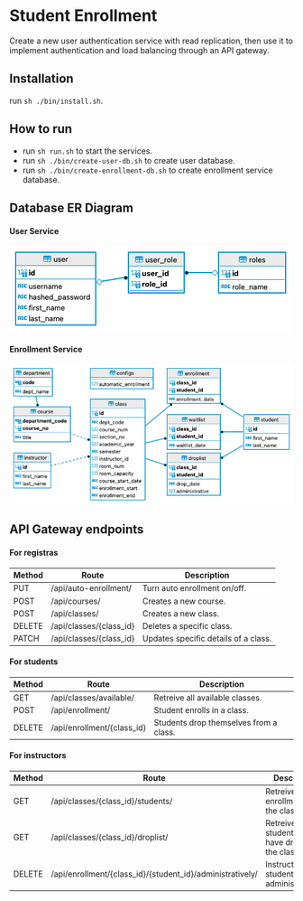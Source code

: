 # Student Enrollment
Create a new user authentication service with read replication, then use it to implement authentication and load balancing through an API gateway.

## Installation
run `sh ./bin/install.sh`.

## How to run
- run `sh run.sh` to start the services.
- run `sh ./bin/create-user-db.sh` to create user database.
- run `sh ./bin/create-enrollment-db.sh` to create enrollment service database.

## Database ER Diagram
#### User Service
<img src="https://github.com/NLTN/Assets/blob/main/StudentEnrollment/UserERDiagram.png?raw=true">

#### Enrollment Service
<img src="https://github.com/NLTN/Assets/blob/main/StudentEnrollment/EnrollmentERDiagram.png?raw=true">

## API Gateway endpoints

#### For registras
| Method | Route                    | Description                               |
|--------|--------------------------|-------------------------------------------|
|PUT     | /api/auto-enrollment/    | Turn auto enrollment on/off.              |
|POST    | /api/courses/            | Creates a new course.                     |
|POST    | /api/classes/            | Creates a new class.                      |
|DELETE  | /api/classes/{class_id}  | Deletes a specific class.                 |
|PATCH   | /api/classes/{class_id}  | Updates specific details of a class.      |


#### For students
| Method | Route                        | Description                               |
|--------|------------------------------|-------------------------------------------|
|GET     | /api/classes/available/      | Retreive all available classes.           |
|POST    | /api/enrollment/             | Student enrolls in a class.              |
|DELETE  | /api/enrollment/{class_id}   | Students drop themselves from a class.    |

#### For instructors
| Method | Route                                | Description                               |
|--------|--------------------------------------|-------------------------------------------|
|GET     | /api/classes/{class_id}/students/    | Retreive current enrollment for the classes.  |
|GET     | /api/classes/{class_id}/droplist/    | Retreive students who have dropped the class  |
|DELETE  | /api/enrollment/{class_id}/{student_id}/administratively/   | Instructors drop students administratively. |

